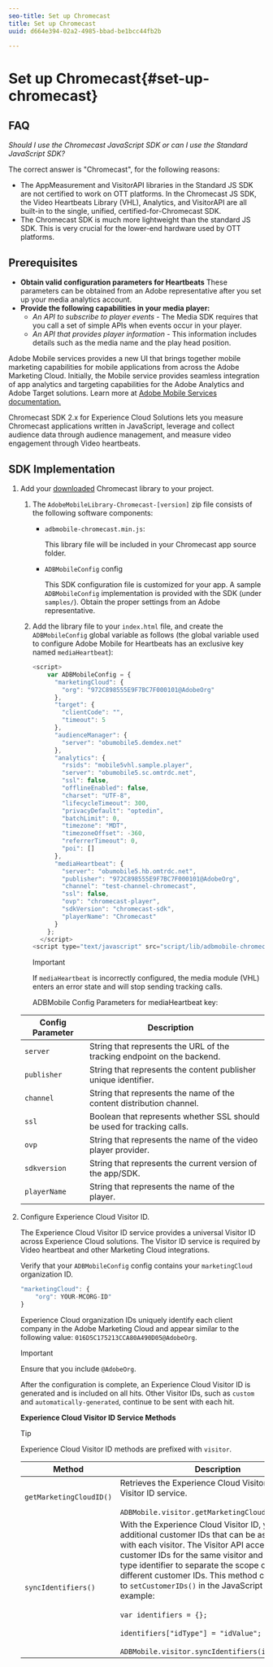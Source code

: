 ```yaml
---
seo-title: Set up Chromecast
title: Set up Chromecast
uuid: d664e394-02a2-4985-bbad-be1bcc44fb2b

---
```


# Set up Chromecast{#set-up-chromecast}

## FAQ

_Should I use the Chromecast JavaScript SDK or can I use the Standard JavaScript SDK?_

The correct answer is "Chromecast", for the following reasons:
* The AppMeasurement and VisitorAPI libraries in the Standard JS SDK are not certified to work on OTT platforms. In the Chromecast JS SDK, the Video Heartbeats Library (VHL), Analytics, and VisitorAPI are all built-in to the single, unified, certified-for-Chromecast SDK. 
* The Chromecast SDK is much more lightweight than the standard JS SDK. This is very crucial for the lower-end hardware used by OTT platforms.

## Prerequisites

* **Obtain valid configuration parameters for Heartbeats** 
   These parameters can be obtained from an Adobe representative after you set up your media analytics account. 
* **Provide the following capabilities in your media player:**
   * *An API to subscribe to player events* - The Media SDK requires that you call a set of simple APIs when events occur in your player. 
   * *An API that provides player information* - This information includes details such as the media name and the play head position.

Adobe Mobile services provides a new UI that brings together mobile marketing capabilities for mobile applications from across the Adobe Marketing Cloud. Initially, the Mobile service provides seamless integration of app analytics and targeting capabilities for the Adobe Analytics and Adobe Target solutions. Learn more at [Adobe Mobile Services documentation.](https://marketing.adobe.com/resources/help/en_US/mobile/)

Chromecast SDK 2.x for Experience Cloud Solutions lets you measure Chromecast applications written in JavaScript, leverage and collect audience data through audience management, and measure video engagement through Video heartbeats. 

## SDK Implementation

1. Add your [downloaded](../../sdk-implement/download-sdks.md#section_551A10AD7880426BB29AE52482BB4211) Chromecast library to your project.

    1. The `AdobeMobileLibrary-Chromecast-[version]` zip file consists of the following software components:

        * `adbmobile-chromecast.min.js`:

          This library file will be included in your Chromecast app source folder. 
        
        * `ADBMobileConfig` config

          This SDK configuration file is customized for your app. A sample `ADBMobileConfig` implementation is provided with the SDK (under `samples/`). Obtain the proper settings from an Adobe representative.

    1. Add the library file to your `index.html` file, and create the `ADBMobileConfig` global variable as follows (the global variable used to configure Adobe Mobile for Heartbeats has an exclusive key named `mediaHeartbeat`):

       ```js    
       <script> 
           var ADBMobileConfig = { 
             "marketingCloud": { 
               "org": "972C898555E9F7BC7F000101@AdobeOrg" 
             }, 
             "target": { 
               "clientCode": "", 
               "timeout": 5 
             }, 
             "audienceManager": { 
               "server": "obumobile5.demdex.net" 
             }, 
             "analytics": { 
               "rsids": "mobile5vhl.sample.player", 
               "server": "obumobile5.sc.omtrdc.net", 
               "ssl": false, 
               "offlineEnabled": false, 
               "charset": "UTF-8", 
               "lifecycleTimeout": 300, 
               "privacyDefault": "optedin", 
               "batchLimit": 0, 
               "timezone": "MDT", 
               "timezoneOffset": -360, 
               "referrerTimeout": 0, 
               "poi": [] 
             }, 
             "mediaHeartbeat": { 
               "server": "obumobile5.hb.omtrdc.net", 
               "publisher": "972C898555E9F7BC7F000101@AdobeOrg", 
               "channel": "test-channel-chromecast", 
               "ssl": false, 
               "ovp": "chromecast-player", 
               "sdkVersion": "chromecast-sdk", 
               "playerName": "Chromecast" 
             } 
           }; 
         </script> 
       <script type="text/javascript" src="script/lib/adbmobile-chromecast.min.js"></script>
       ```

       >[!IMPORTANT]
       >
       >If `mediaHeartbeat` is incorrectly configured, the media module (VHL) enters an error state and will stop sending tracking calls.

       ADBMobile Config Parameters for mediaHeartbeat key:

   | Config Parameter | Description&nbsp;&nbsp;&nbsp;&nbsp; |
   | --- | --- |
   | `server` | String that represents the URL of the tracking endpoint on the backend.  |
   | `publisher` | String that represents the content publisher unique identifier.  |
   | `channel` | String that represents the name of the content distribution channel.  |
   | `ssl` | Boolean that represents whether SSL should be used for tracking calls.  |
   | `ovp` | String that represents the name of the video player provider.  |
   | `sdkversion` | String that represents the current version of the app/SDK.  |
   | `playerName` | String that represents the name of the player.  |


1. Configure Experience Cloud Visitor ID.

   The Experience Cloud Visitor ID service provides a universal Visitor ID across Experience Cloud solutions. The Visitor ID service is required by Video heartbeat and other Marketing Cloud integrations.

   Verify that your `ADBMobileConfig` config contains your `marketingCloud` organization ID. 

   ```js
   "marketingCloud": { 
       "org": YOUR-MCORG-ID" 
   }
   ```

   Experience Cloud organization IDs uniquely identify each client company in the Adobe Marketing Cloud and appear similar to the following value: `016D5C175213CCA80A490D05@AdobeOrg`.

   >[!IMPORTANT]
   >
   >Ensure that you include `@AdobeOrg`.

   After the configuration is complete, an Experience Cloud Visitor ID is generated and is included on all hits. Other Visitor IDs, such as `custom` and `automatically-generated`, continue to be sent with each hit.

   **Experience Cloud Visitor ID Service Methods**

   >[!TIP]
   >
   >Experience Cloud Visitor ID methods are prefixed with `visitor`.

   | Method | Description |
   | --- | --- |
   | `getMarketingCloudID()` | Retrieves the Experience Cloud Visitor ID from the Visitor ID service.  <br/><br/>`ADBMobile.visitor.getMarketingCloudID();` |
   | `syncIdentifiers()` | With the Experience Cloud Visitor ID, you can set additional customer IDs that can be associated with each visitor. The Visitor API accepts multiple customer IDs for the same visitor and a customer type identifier to separate the scope of the different customer IDs. This method corresponds to `setCustomerIDs()` in the JavaScript library.  For example: <br/><br/>`var identifiers = {};` <br/><br/>`identifiers["idType"] = "idValue";` <br/><br/>`ADBMobile.visitor.syncIdentifiers(identifiers);` |


<!--   **Postbacks -** For more information about configuring postbacks, see [Configure Postbacks.](https://marketing.adobe.com/resources/help/en_US/mobile/signals_.html) -->

